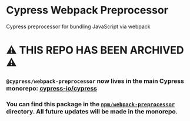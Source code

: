 # Cypress Webpack Preprocessor

Cypress preprocessor for bundling JavaScript via webpack

# :warning: THIS REPO HAS BEEN ARCHIVED :warning:

### `@cypress/webpack-preprocessor` now lives in the main Cypress monorepo: [cypress-io/cypress](https://github.com/cypress-io/cypress)

### You can find this package in the [`npm/webpack-preprocessor`](https://github.com/cypress-io/cypress/tree/master/npm/webpack-preprocessor) directory. All future updates will be made in the monorepo.
